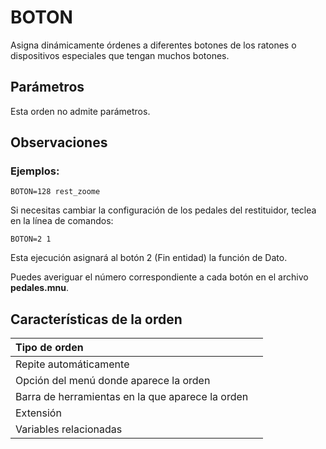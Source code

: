 # BOTON

Asigna dinámicamente órdenes a diferentes botones de los ratones o dispositivos especiales que tengan muchos botones.

## Parámetros

Esta orden no admite parámetros.

## Observaciones

### Ejemplos:

`BOTON=128 rest_zoome`

Si necesitas cambiar la configuración de los pedales del restituidor, teclea en la línea de comandos:

`BOTON=2 1`

Esta ejecución asignará al botón 2 \(Fin entidad\) la función de Dato.

Puedes averiguar el número correspondiente a cada botón en el archivo **pedales.mnu**.

## Características de la orden

| Tipo de orden |  |
| :--- | :--- |
| Repite automáticamente |  |
| Opción del menú donde aparece la orden |  |
| Barra de herramientas en la que aparece la orden |  |
| Extensión |  |
| Variables relacionadas |  |

